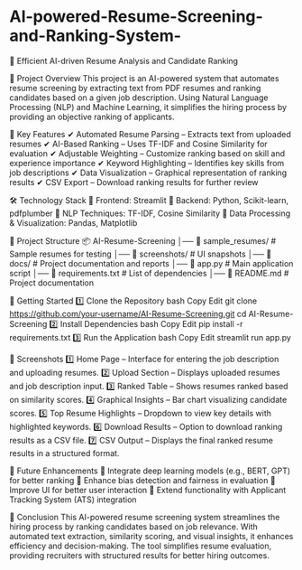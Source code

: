 # AI-powered-Resume-Screening-and-Ranking-System-
🚀 Efficient AI-driven Resume Analysis and Candidate Ranking

📌 Project Overview
This project is an AI-powered system that automates resume screening by extracting text from PDF resumes and ranking candidates based on a given job description. Using Natural Language Processing (NLP) and Machine Learning, it simplifies the hiring process by providing an objective ranking of applicants.

🌟 Key Features
✔ Automated Resume Parsing – Extracts text from uploaded resumes
✔ AI-Based Ranking – Uses TF-IDF and Cosine Similarity for evaluation
✔ Adjustable Weighting – Customize ranking based on skill and experience importance
✔ Keyword Highlighting – Identifies key skills from job descriptions
✔ Data Visualization – Graphical representation of ranking results
✔ CSV Export – Download ranking results for further review

🛠 Technology Stack
🔹 Frontend: Streamlit
🔹 Backend: Python, Scikit-learn, pdfplumber
🔹 NLP Techniques: TF-IDF, Cosine Similarity
🔹 Data Processing & Visualization: Pandas, Matplotlib

📂 Project Structure
📦 AI-Resume-Screening
│── 📂 sample_resumes/      # Sample resumes for testing
│── 📂 screenshots/         # UI snapshots
│── 📂 docs/                # Project documentation and reports
│── 📜 app.py               # Main application script
│── 📜 requirements.txt      # List of dependencies
│── 📜 README.md            # Project documentation

🚀 Getting Started
1️⃣ Clone the Repository
bash
Copy
Edit
git clone https://github.com/your-username/AI-Resume-Screening.git
cd AI-Resume-Screening
2️⃣ Install Dependencies
bash
Copy
Edit
pip install -r requirements.txt
3️⃣ Run the Application
bash
Copy
Edit
streamlit run app.py

📸 Screenshots
1️⃣ Home Page – Interface for entering the job description and uploading resumes.
2️⃣ Upload Section – Displays uploaded resumes and job description input.
3️⃣ Ranked Table – Shows resumes ranked based on similarity scores.
4️⃣ Graphical Insights – Bar chart visualizing candidate scores.
5️⃣ Top Resume Highlights – Dropdown to view key details with highlighted keywords.
6️⃣ Download Results – Option to download ranking results as a CSV file.
7️⃣ CSV Output – Displays the final ranked resume results in a structured format.

🔮 Future Enhancements
🚀 Integrate deep learning models (e.g., BERT, GPT) for better ranking
🚀 Enhance bias detection and fairness in evaluation
🚀 Improve UI for better user interaction
🚀 Extend functionality with Applicant Tracking System (ATS) integration

📌 Conclusion
This AI-powered resume screening system streamlines the hiring process by ranking candidates based on job relevance. With automated text extraction, similarity scoring, and visual insights, it enhances efficiency and decision-making. The tool simplifies resume evaluation, providing recruiters with structured results for better hiring outcomes.
